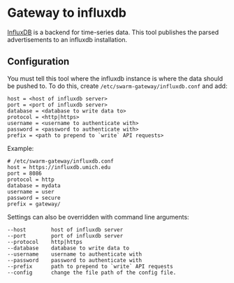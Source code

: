 Gateway to influxdb
===================

[InfluxDB](https://influxdata.com/) is a backend for time-series data.
This tool publishes the parsed advertisements to an influxdb installation.


Configuration
-------------

You must tell this tool where the influxdb instance is where the data should
be pushed to. To do this, create `/etc/swarm-gateway/influxdb.conf` and add:

    host = <host of influxdb server>
    port = <port of influxdb server>
    database = <database to write data to>
    protocol = <http|https>
    username = <username to authenticate with>
    password = <password to authenticate with>
    prefix = <path to prepend to `write` API requests>

Example:

    # /etc/swarm-gateway/influxdb.conf
    host = https://influxdb.umich.edu
    port = 8086
    protocol = http
    database = mydata
    username = user
    password = secure
    prefix = gateway/

Settings can also be overridden with command line arguments:

    --host        host of influxdb server
    --port        port of influxdb server
    --protocol    http|https
    --database    database to write data to
    --username    username to authenticate with
    --password    password to authenticate with
    --prefix      path to prepend to `write` API requests
    --config      change the file path of the config file.
